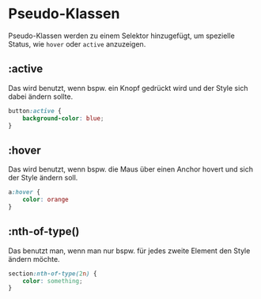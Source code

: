 # Pseudo-Klassen

<show-structure depth="2" />

Pseudo-Klassen werden zu einem Selektor hinzugefügt, um spezielle Status, wie `hover` oder `active` anzuzeigen.

## :active

Das wird benutzt, wenn bspw. ein Knopf gedrückt wird und der Style sich dabei ändern sollte.

```CSS
button:active {
    background-color: blue;
}
```

## :hover

Das wird benutzt, wenn bspw. die Maus über einen Anchor hovert und sich der Style ändern soll.

```CSS
a:hover {
    color: orange
}
```

## :nth-of-type()

Das benutzt man, wenn man nur bspw. für jedes zweite Element den Style ändern möchte.

```CSS
section:nth-of-type(2n) {
	color: something;
}
```
